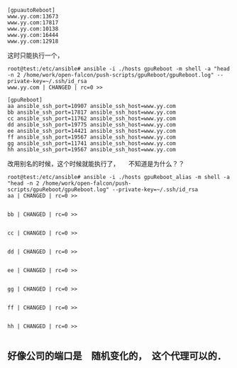 ﻿```
[gpuautoReboot]
www.yy.com:13673
www.yy.com:17817
www.yy.com:10138
www.yy.com:16444
www.yy.com:12918
```
这时只能执行一个，

```
root@test:/etc/ansible# ansible -i ./hosts gpuReboot -m shell -a "head -n 2 /home/work/open-falcon/push-scripts/gpuReboot/gpuReboot.log" --private-key=~/.ssh/id_rsa
www.yy.com | CHANGED | rc=0 >>
```

```
[gpuReboot]
aa ansible_ssh_port=10907 ansible_ssh_host=www.yy.com
bb ansible_ssh_port=17817 ansible_ssh_host=www.yy.com
cc ansible_ssh_port=11762 ansible_ssh_host=www.yy.com
dd ansible_ssh_port=19775 ansible_ssh_host=www.yy.com
ee ansible_ssh_port=14421 ansible_ssh_host=www.yy.com
ff ansible_ssh_port=19567 ansible_ssh_host=www.yy.com
gg ansible_ssh_port=11741 ansible_ssh_host=www.yy.com
hh ansible_ssh_port=19567 ansible_ssh_host=www.yy.com

```
改用别名的时候，这个时候就能执行了，　　不知道是为什么？？

```
root@test:/etc/ansible# ansible -i ./hosts gpuReboot_alias -m shell -a "head -n 2 /home/work/open-falcon/push-scripts/gpuReboot/gpuReboot.log" --private-key=~/.ssh/id_rsa
aa | CHANGED | rc=0 >>


bb | CHANGED | rc=0 >>


cc | CHANGED | rc=0 >>


dd | CHANGED | rc=0 >>


ee | CHANGED | rc=0 >>


gg | CHANGED | rc=0 >>


ff | CHANGED | rc=0 >>


hh | CHANGED | rc=0 >>


```
## 好像公司的端口是　随机变化的，　这个代理可以的．
